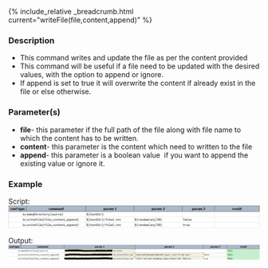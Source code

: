 {% include_relative _breadcrumb.html current="writeFile(file,content,append)" %}


### Description
- This command writes and update the file as per the content provided
- This command will be useful if a file need to be updated with the desired values, with the option to append or ignore.
- If append is set to true it will overwrite the content if already exist in the file or else otherwise.


### Parameter(s)
- **file**\- this parameter if the full path of the file along with file name to which the content has to be written.
- **content**\- this parameter is the content which need to written to the file
- **append**\- this parameter is a boolean value  if you want to append the existing value or ignore it.


### Example
Script:<br/>
![script](image/writeFile_01.png)

Output:<br/>
![output](image/writeFile_02.png)
